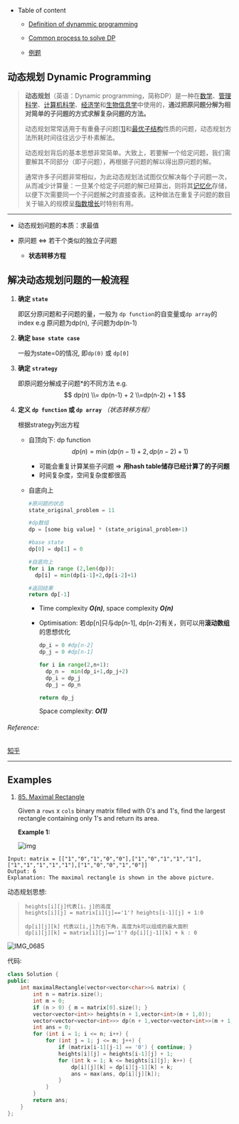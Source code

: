 - Table of content

  - [Definition of dynammic programming](#def_dp)

  - [Common process to solve DP](#解决动态规划问题的一般流程)

  - [例题](#Examples)

    



<h2 id="def_dp">动态规划 Dynamic Programming</h2>

> **动态规划**（英语：Dynamic programming，简称DP）是一种在[数学](https://zh.wikipedia.org/wiki/数学)、[管理科学](https://zh.wikipedia.org/wiki/管理科学)、[计算机科学](https://zh.wikipedia.org/wiki/计算机科学)、[经济学](https://zh.wikipedia.org/wiki/经济学)和[生物信息学](https://zh.wikipedia.org/wiki/生物信息学)中使用的，**通过把原问题分解为相对简单的子问题的方式求解复杂问题的方法。**
>
> 动态规划常常适用于有重叠子问题[[1\]](https://zh.wikipedia.org/wiki/动态规划#cite_note-1)和[最优子结构](https://zh.wikipedia.org/w/index.php?title=最优子结构&action=edit&redlink=1)性质的问题，动态规划方法所耗时间往往远少于朴素解法。
>
> 动态规划背后的基本思想非常简单。大致上，若要解一个给定问题，我们需要解其不同部分（即子问题），再根据子问题的解以得出原问题的解。
>
> 通常许多子问题非常相似，为此动态规划法试图仅仅解决每个子问题一次，从而减少计算量：一旦某个给定子问题的解已经算出，则将其[记忆化](https://zh.wikipedia.org/wiki/记忆化)存储，以便下次需要同一个子问题解之时直接查表。这种做法在重复子问题的数目关于输入的规模呈[指数增长](https://zh.wikipedia.org/wiki/指數增長)时特别有用。

------

-  动态规划问题的本质：求最值

- 原问题 <=> 若干个类似的独立子问题

  - **状态转移方程**

    

## 解决动态规划问题的一般流程

1. **确定 `state`**

   即区分原问题和子问题的量，一般为 `dp function`的自变量或`dp array`的index
    e.g 原问题为dp(n), 子问题为dp(n-1)

2. **确定 `base state case`**

   一般为state=0的情况, 即`dp(0)` 或 `dp[0]`

3. **确定 `strategy`**

   即原问题分解成子问题*的不同方法
   e.g.
   $$
   dp(n)
     \\= dp(n-1) + 2  
     \\=dp(n-2) + 1
   $$

4. **定义 `dp function` 或 `dp array`** *（状态转移方程）*

   根据strategy列出方程

   - 自顶向下: dp function
     $$
    dp(n) = \min(dp(n-1)+2, dp(n-2)+1)
     $$
   
     - 可能会重复计算某些子问题 => **用hash table储存已经计算了的子问题**
     - 时间复杂度，空间复杂度都很高
   
   
   - 自底向上
   
     ```python
     #原问题的状态
     state_original_problem = 11
     
     #dp数组
     dp = [some big value] * (state_original_problem+1)
     
     #base state
     dp[0] = dp[1] = 0
     
     #自底向上
     for i in range (2,len(dp)):
       dp[i] = min(dp[i-1]+2,dp[i-2]+1)
     
     #返回结果
     return dp[-1]
     ```
   
     - Time complexity ***O(n)***, space complexity ***O(n)***
   
     - Optimisation: 若dp[n]只与dp[n-1], dp[n-2]有关，则可以用**滚动数组**的思想优化
   
       ```python
       dp_i = 0	#dp[n-2]
       dp_j = 0	#dp[n-1]
       
       for i in range(2,n+1):
         dp_n =  min(dp_i+1,dp_j+2)
         dp_i = dp_j
         dp_j = dp_n
       
       return dp_j
       ```
   
       Space complexity: ***O(1)***
   

###### Reference:
[知乎](https://zhuanlan.zhihu.com/p/78220312)
     

---

## Examples

1. [85. Maximal Rectangle](https://leetcode-cn.com/problems/maximal-rectangle/)

   Given a `rows` x `cols` binary matrix filled with 0's and 1's, find the largest rectangle containing only 1's and return its area.

   **Example 1:**

   ![img](https://assets.leetcode.com/uploads/2020/09/14/maximal.jpg)

```
Input: matrix = [["1","0","1","0","0"],["1","0","1","1","1"],["1","1","1","1","1"],["1","0","0","1","0"]]
Output: 6
Explanation: The maximal rectangle is shown in the above picture.
```

动态规划思想:

> ```
> heights[i][j]代表[i，j]的高度
> heights[i][j] = matrix[i][j]=='1'? heights[i-1][j] + 1:0
> 
> dp[i][j][k] 代表以[i,j]为右下角，高度为k可以组成的最大面积
> dp[i][j][k] = matrix[i][j]=='1'? dp[i][j-1][k] + k : 0
> ```

![IMG_0685](https://i.loli.net/2020/12/26/VzuiwQ6IgxoAjq5.jpg)

代码:

```c++
class Solution {
public:
	int maximalRectangle(vector<vector<char>>& matrix) {
		int n = matrix.size();
		int m = 0;
		if (n > 0) { m = matrix[0].size(); }
		vector<vector<int>> heights(n + 1,vector<int>(m + 1,0));
		vector<vector<vector<int>>> dp(n + 1,vector<vector<int>>(m + 1, vector<int>(n + 1, 0)));
		int ans = 0;
		for (int i = 1; i <= n; i++) {
			for (int j = 1; j <= m; j++) {
				if (matrix[i-1][j-1] == '0') { continue; }
				heights[i][j] = heights[i-1][j] + 1;
				for (int k = 1; k <= heights[i][j]; k++) {
					dp[i][j][k] = dp[i][j-1][k] + k;
					ans = max(ans, dp[i][j][k]);
				}
			}
		}
		return ans;
	}
};
```

